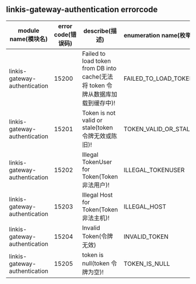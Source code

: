 ## linkis-gateway-authentication   errorcode

| module name(模块名) | error code(错误码)  | describe(描述) |enumeration name(枚举)| Exception Class(类名)|
| -------- | -------- | ----- |-----|-----|
|linkis-gateway-authentication  |15200|Failed to load token from DB into cache(无法将 token 令牌从数据库加载到缓存中)!|FAILED_TO_LOAD_TOKEN|LinkisGwAuthenticationErrorCodeSummary|
|linkis-gateway-authentication  |15201|Token is not valid or stale(token 令牌无效或陈旧)!|TOKEN_VALID_OR_STALE|LinkisGwAuthenticationErrorCodeSummary|
|linkis-gateway-authentication  |15202|Illegal TokenUser for Token(Token非法用户)!|ILLEGAL_TOKENUSER|LinkisGwAuthenticationErrorCodeSummary|
|linkis-gateway-authentication  |15203|Illegal Host for Token(Token非法主机)!|ILLEGAL_HOST|LinkisGwAuthenticationErrorCodeSummary|
|linkis-gateway-authentication  |15204|Invalid Token(令牌无效)|INVALID_TOKEN|LinkisGwAuthenticationErrorCodeSummary|
|linkis-gateway-authentication  |15205|token is null(token 令牌为空)!|TOKEN_IS_NULL|LinkisGwAuthenticationErrorCodeSummary|
